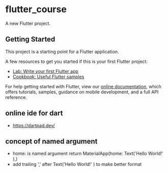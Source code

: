 # flutter_course

A new Flutter project.

## Getting Started

This project is a starting point for a Flutter application.

A few resources to get you started if this is your first Flutter project:

- [Lab: Write your first Flutter app](https://flutter.dev/docs/get-started/codelab)
- [Cookbook: Useful Flutter samples](https://flutter.dev/docs/cookbook)

For help getting started with Flutter, view our
[online documentation](https://flutter.dev/docs), which offers tutorials,
samples, guidance on mobile development, and a full API reference.


## online ide for dart
- https://dartpad.dev/

## concept of named argument 
-  home: is named argument return MaterialApp(home: Text('Hello World!' ),)
-  add trailing ',' after Text('Hello World!' )  to make better format


